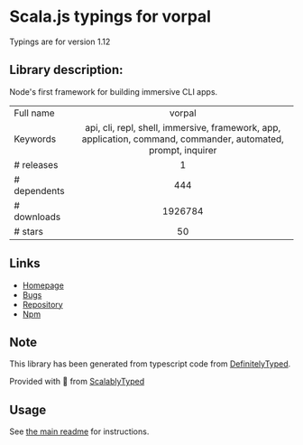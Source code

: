 
# Scala.js typings for vorpal

Typings are for version 1.12

## Library description:
Node's first framework for building immersive CLI apps.

|                    |                 |
| ------------------ | :-------------: |
| Full name          | vorpal |
| Keywords           | api, cli, repl, shell, immersive, framework, app, application, command, commander, automated, prompt, inquirer |
| # releases         | 1 |
| # dependents       | 444 |
| # downloads        | 1926784 |
| # stars            | 50 |

## Links
- [Homepage](https://github.com/dthree/vorpal#readme)
- [Bugs](https://github.com/dthree/vorpal/issues)
- [Repository](https://github.com/dthree/vorpal)
- [Npm](https://www.npmjs.com/package/vorpal)
    


## Note
This library has been generated from typescript code from [DefinitelyTyped](https://definitelytyped.org).

Provided with :purple_heart: from [ScalablyTyped](https://github.com/oyvindberg/ScalablyTyped)

## Usage
See [the main readme](../../readme.md) for instructions.


